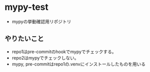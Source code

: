# mypy-test

- mypyの挙動確認用リポジトリ

## やりたいこと

- repo1はpre-commitのhookでmypyでチェックする。
- repo2はmypyでチェックしない。
- mypy, pre-commitはrepo1の.venvにインストールしたものを用いる
